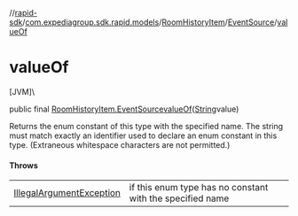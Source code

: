 //[rapid-sdk](../../../../index.md)/[com.expediagroup.sdk.rapid.models](../../index.md)/[RoomHistoryItem](../index.md)/[EventSource](index.md)/[valueOf](value-of.md)

# valueOf

[JVM]\

public final [RoomHistoryItem.EventSource](index.md)[valueOf](value-of.md)([String](https://docs.oracle.com/javase/8/docs/api/java/lang/String.html)value)

Returns the enum constant of this type with the specified name. The string must match exactly an identifier used to declare an enum constant in this type. (Extraneous whitespace characters are not permitted.)

#### Throws

| | |
|---|---|
| [IllegalArgumentException](https://kotlinlang.org/api/latest/jvm/stdlib/kotlin/-illegal-argument-exception/index.html) | if this enum type has no constant with the specified name |
